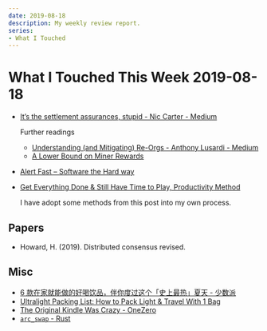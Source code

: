 ```yaml
---
date: 2019-08-18
description: My weekly review report.
series:
- What I Touched
---
```


# What I Touched This Week 2019-08-18


* [It’s the settlement assurances, stupid - Nic Carter - Medium](https://medium.com/@nic__carter/its-the-settlement-assurances-stupid-5dcd1c3f4e41)

    Further readings

    * [Understanding (and Mitigating) Re-Orgs - Anthony Lusardi - Medium](https://web.archive.org/web/20210121154317/https://medium.com/@pyskell/understanding-and-mitigating-re-orgs-921c7768fa18)
    * [A Lower Bound on Miner Rewards](https://doitian.notion.site/A-Lower-Bound-on-Miner-Rewards-1254d805b5c54a70aa61480059f65171)

* [Alert Fast – Software the Hard way](https://software.rajivprab.com/2019/08/04/alert-fast/)
* [Get Everything Done & Still Have Time to Play, Productivity Method](https://doist.com/blog/get-everything-done-still-have-time-to-play/)

    I have adopt some methods from this post into my own process.

## Papers

* Howard, H. (2019). Distributed consensus revised.

## Misc

* [6 款在家就能做的好喝饮品，伴你度过这个「史上最热」夏天 - 少数派](https://sspai.com/post/56224)
* [Ultralight Packing List: How to Pack Light & Travel With 1 Bag](https://jamesclear.com/ultralight-travel)
* [The Original Kindle Was Crazy - OneZero](https://onezero.medium.com/the-original-kindle-was-crazy-98c191b4cbc)
* [`arc_swap` - Rust](https://docs.rs/arc-swap/0.4.2/arc_swap/)

